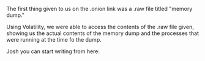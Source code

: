 The first thing given to us on the .onion link was a .raw file titled "memory dump."

Using Volatility, we were able to access the contents of the .raw file given, showing us the actual contents of the memory dump and the processes that were running at the time fo the dump.

Josh you can start writing from here:
